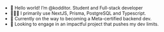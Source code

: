 - 👋 Hello world! I’m @kodditor. Student and Full-stack developer
- 👨🏾‍💻 I primarily use NextJS, Prisma, PostgreSQL and Typescript.
- 🚀 Currently on the way to becoming a Meta-certified backend dev.
- 🤝 Looking to engage in an impactful project that pushes my dev limits.

